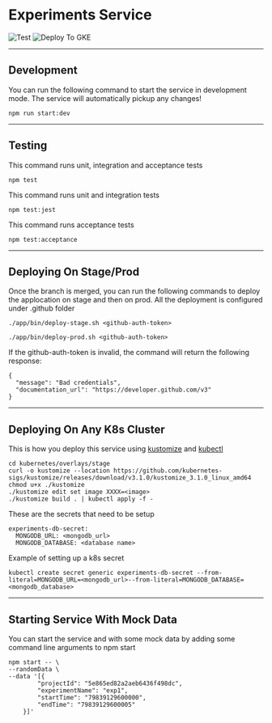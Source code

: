 # Experiments Service

![Test](https://github.com/nj20/grizzly_bear-experiments/workflows/test/badge.svg?branch=master) ![Deploy To GKE](https://github.com/nj20/grizzly_bear-experiments/workflows/Deploy%20To%20GKE/badge.svg?branch=master)

---

## Development

You can run the following command to start the service in development mode. The service will automatically pickup any changes!
```
npm run start:dev
```

---

## Testing

This command runs unit, integration and acceptance tests
```
npm test
```

This command runs unit and integration tests
```
npm test:jest
```

This command runs acceptance tests
```
npm test:acceptance
```

---

## Deploying On Stage/Prod

Once the branch is merged, you can run the following commands to deploy the applocation on stage and then on prod. All the deployment is configured under .github folder

```
./app/bin/deploy-stage.sh <github-auth-token>
```
```
./app/bin/deploy-prod.sh <github-auth-token>
```
If the github-auth-token is invalid, the command will return the following response:
```
{
  "message": "Bad credentials",
  "documentation_url": "https://developer.github.com/v3"
}
```

---

## Deploying On Any K8s Cluster

This is how you deploy this service using [kustomize](https://kustomize.io/) and [kubectl](https://kubernetes.io/docs/tasks/tools/install-kubectl/)
```
cd kubernetes/overlays/stage
curl -o kustomize --location https://github.com/kubernetes-sigs/kustomize/releases/download/v3.1.0/kustomize_3.1.0_linux_amd64
chmod u+x ./kustomize
./kustomize edit set image XXXX=<image>
./kustomize build . | kubectl apply -f -
```

These are the secrets that need to be setup

```
experiments-db-secret:
  MONGODB_URL: <mongodb_url>
  MONGODB_DATABASE: <database name>
```


Example of setting up a k8s secret

```
kubectl create secret generic experiments-db-secret --from-literal=MONGODB_URL=<mongodb_url>--from-literal=MONGODB_DATABASE=<mongodb_database>
```

---

## Starting Service With Mock Data

You can start the service and with some mock data by adding some command line arguments to npm start

```
npm start -- \
--randomData \
--data '[{
        "projectId": "5e865ed82a2aeb6436f498dc",
        "experimentName": "exp1",
        "startTime": "79839129600000",
        "endTime": "79839129600005"
    }]'
```